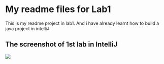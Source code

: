 # My readme files for Lab1
This is my readme project in lab1. And i have already learnt how to build a java project in intelliJ
## The screenshot of 1st lab in IntelliJ
![](/Users/penghuaiyue/Desktop/COMP3111/project/Comp3111/Project/Comp3111LEx/WechatIMG456.jpg)